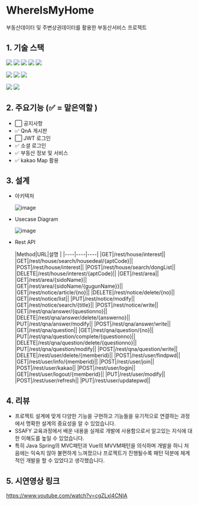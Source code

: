 # WhereIsMyHome
부동산데이터 및 주변상권데이터를 활용한 부동산서비스 프로젝트

## 1. 기술 스택
<img src="https://img.shields.io/badge/HTML5-E34F26?style=plastic&logo=HTML5&logoColor=white"/> <img src="https://img.shields.io/badge/CSS3-1572B6?style=plastic&logo=CSS3&logoColor=white"/> <img src="https://img.shields.io/badge/JavaScript-F7DF1E?style=plastic&logo=JavaScript&logoColor=white"/> <img src="https://img.shields.io/badge/Vue.js-4FC08D?style=plastic&logo=Vue.js&logoColor=white"/> <img src="https://img.shields.io/badge/Vuetify-1867C0?style=plastic&logo=Vuetify&logoColor=white"/> 
<p>
<img src="https://img.shields.io/badge/Java-007396?style=plastic&logo=Java&logoColor=white"/> <img src="https://img.shields.io/badge/Spring%20Boot-6DB33F?style=plastic&logo=Spring%20Boot&logoColor=white"/> <img src="https://img.shields.io/badge/MySQL-4479A1?style=plastic&logo=MySQL&logoColor=white"/>
<p>
<img src="https://img.shields.io/badge/GitHub-181717?style=plastic&logo=GitHub&logoColor=white"/>
<img src="https://img.shields.io/badge/Visual%20Studio%20Code-007ACC?style=plastic&logo=Visual%20Studio%20Code&logoColor=white"/>

## 2. 주요기능 (:white_check_mark: = 맡은역할 )
* :white_large_square: 공지사항
* :white_check_mark: QnA 게시판 
* :white_large_square: JWT 로그인 
* :white_check_mark: 소셜 로그인
* :white_check_mark: 부동산 정보 및 서비스
* :white_check_mark: kakao Map 활용 

## 3. 설계
* 아키텍처 <p>
  ![image](https://user-images.githubusercontent.com/75747197/210081322-cfc57a10-586e-42d7-9b46-ad7db43ca24a.png)
* Usecase Diagram <p>
![image](https://user-images.githubusercontent.com/75747197/210095983-60c9e00d-17a4-497a-a5c7-0be8e83863ec.png)

* Rest API <p>
  |Method|URL|설명 |
  |----|----|----|
  |GET|/rest/house/interest||
  |GET|/rest/house/search/housedeal/{aptCode}||
  |POST|/rest/house/interest||
  |POST|/rest/house/search/dongList||
  |DELETE|/rest/house/interest/{aptCode}||
  |GET|/rest/area||
  |GET|/rest/area/{sidoName}||
  |GET|/rest/area/{sidoName/{gugunName}}||
  |GET|/rest/notice/article/{no}||
  |DELETE|/rest/notice/delete/{no}||
  |GET|/rest/notice/list||
  |PUT|/rest/notice/modify||
  |GET|/rest/notice/search/{title}||
  |POST|/rest/notice/write||
  |GET|/rest/qna/answer/{questionno}||
  |DELETE|/rest/qna/answer/delete/{answerno}||
  |PUT|/rest/qna/answer/modify||
  |POST|/rest/qna/answer/write||
  |GET|/rest/qna/question||
  |GET|/rest/qna/question/{no}||
  |PUT|/rest/qna/question/complete/{questionno}||
  |DELETE|/rest/qna/question/delete/{questionno}||
  |PUT|/rest/qna/question/modify||
  |POST|/rest/qna/question/write||
  |DELETE|/rest/user/delete/{memberid}||
  |POST|/rest/user/findpwd||
  |GET|/rest/user/info/{memberid}||
  |POST|/rest/user/join||
  |POST|/rest/user/kakao||
  |POST|/rest/user/login||
  |GET|/rest/user/logout/{memberid}||
  |PUT|/rest/user/modify||
  |POST|/rest/user/refresh||
  |PUT|/rest/user/updatepwd||
  

## 4. 리뷰
* 프로젝트 설계에 맞게 다양한 기능을 구현하고 기능들을 유기적으로 연결하는 과정에서 명확한 설계의 중요성을 알 수 있었습니다.
* SSAFY 교육과정에서 배운 내용을 실제로 개발에 사용함으로서 알고있는 지식에 대한 이해도를 높일 수 있었습니다.
* 특히 Java Spring의 MVC패턴과 Vue의 MVVM패턴을 의식하며 개발을 하니 처음에는 익숙치 않아 불편하게 느껴졌으나 프로젝트가 진행될수록 패턴 덕분에 체계적인 개발을 할 수 있었다고 생각했습니다.

## 5. 시연영상 링크
https://www.youtube.com/watch?v=cgZLxl4CNIA
